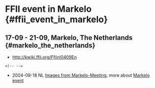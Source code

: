 # FFII event in Markelo {#ffii_event_in_markelo}

## 17-09 - 21-09, Markelo, The Netherlands {#markelo_the_netherlands}

-   <http://kwiki.ffii.org/Ffiinl0409En>

```{=html}
<!-- -->
```
-   2004-09-18 NL [Images from
    Markelo-Meeting](http://genba.ffii.org/~arebenti/markelo/ "wikilink"),
    more about [Markelo
    event](http://wiki.vrijschrift.nl/MarkeloEvent0409 "wikilink")
